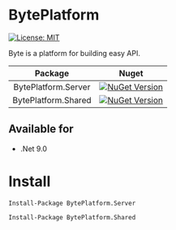 ﻿# BytePlatform

[![License: MIT](https://img.shields.io/badge/License-MIT-blue.svg)](https://raw.githubusercontent.com/SmartClouds/BytePlatform/master/LICENSE)

Byte is a platform for building easy API.


| Package | Nuget |
|:-:|:--:|
| BytePlatform.Server | [![NuGet Version](https://img.shields.io/nuget/v/BytePlatform.Server.svg?style=flat)](https://www.nuget.org/packages/BytePlatform.Server/)
| BytePlatform.Shared | [![NuGet Version](https://img.shields.io/nuget/v/BytePlatform.Shared.svg?style=flat)](https://www.nuget.org/packages/BytePlatform.Shared/)

## Available for
* .Net 9.0

# Install
```
Install-Package BytePlatform.Server
```

```
Install-Package BytePlatform.Shared
```
